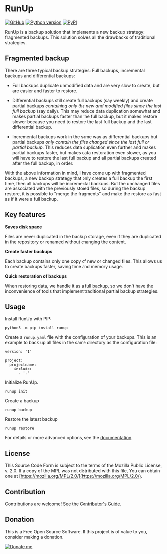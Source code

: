 # RunUp

[![GitHub](https://img.shields.io/github/license/kennylajara/RunUp?style=for-the-badge&color=%230374b4)](https://github.com/kennylajara/RunUp/blob/main/LICENSE)
[![Python version](https://img.shields.io/pypi/pyversions/RunUp?label=Python%20Support&style=for-the-badge)](https://runup.readthedocs.io/en/latest/getting-started/#requirements)
[![PyPI](https://img.shields.io/pypi/v/RunUp?style=for-the-badge&color=%230374b4&label=Version&logoColor=%23ffffff)](https://pypi.org/project/RunUp/)


RunUp is a backup solution that implements a new backup strategy: fragmented backups. This solution solves all the drawbacks of traditional strategies.

## Fragmented backup

There are three typical backup strategies: Full backups, incremental backups and differential backups:

* Full backups duplicate unmodified data and are very slow to create, but are easier and faster to restore. 

* Differential backups still create full backups (say weekly) and create partial backups _containing only the new and modified files since the last full backup_ (say daily). This may reduce data duplication somewhat and makes partial backups faster than the full backup, but it makes restore slower because you need to restore the last full backup and the last differential backup.

* Incremental backups work in the same way as differential backups but partial backups _only contain the files changed since the last full or partial backup_. This reduces data duplication even further and makes partial backups faster, but makes data restoration even slower, as you will have to restore the last full backup and all partial backups created after the full backup, in order.

With the above information in mind, I have come up with fragmented backups, a new backup strategy that only creates a full backup the first time, then all backups will be incremental backups. But the unchanged files are associated with the previously stored files, so during the backup restore, it is possible to "merge the fragments" and make the restore as fast as if it were a full backup.

## Key features

**Saves disk space**

Files are never duplicated in the backup storage, even if they are duplicated in the repository or renamed without changing the content.

**Create faster backups**

Each backup contains only one copy of new or changed files. This allows us to create backups faster, saving time and memory usage.

**Quick restoration of backups**

When restoring data, we handle it as a full backup, so we don't have the inconvenience of tools that implement traditional partial backup strategies.


## Usage

Install RunUp with PIP:

```
python3 -m pip install runup
```

Create a `runup.yaml` file with the configuration of your backups. This is an example to back up all files in the same directory as the configuration file:

```
version: '1'

project:
  projectname:
    include: 
      - '.'
```

Initialize RunUp.

```
runup init
```

Create a backup

```
runup backup
```

Restore the latest backup

```
runup restore
```

For details or more advanced options, see the [documentation](https://runup.readthedocs.io/en/latest/).

## License

This Source Code Form is subject to the terms of the Mozilla Public License, v. 2.0. If a copy of the MPL was not distributed with this file, You can obtain one at [https://mozilla.org/MPL/2.0/](https://mozilla.org/MPL/2.0/).

## Contribution

Contributions are welcome! See the [Contributor's Guide](https://github.com/kennylajara/RunUp/blob/main/CONTRIBUTING.md).

## Donation

This is a Free Open Source Software. If this project is of value to you, consider making a donation.

[![Donate me](https://www.paypalobjects.com/en_US/i/btn/btn_donateCC_LG.gif)](https://www.paypal.com/donate?business=P8CT5NJ22N3UC&no_recurring=0&currency_code=USD)
